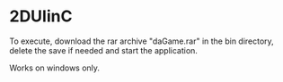 # 2DUIinC

To execute, download the rar archive "daGame.rar" in the bin directory, delete the save if needed and start the application.

Works on windows only.
